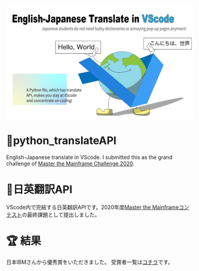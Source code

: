 ![コンセプト画像](GrandChallenge.png)

# 🍔python_translateAPI
English-Japanese translate in VScode. I submitted this as the grand challenge of [Master the Mainframe Challenge 2020](https://www.ibm.com/it-infrastructure/z/education/master-the-mainframe).


# 🍣日英翻訳API
VScode内で完結する日英翻訳APIです。2020年度[Master the Mainframeコンテスト](https://www.ibm.com/it-infrastructure/z/education/master-the-mainframe)の最終課題として提出しました。

# 🏆 結果
日本IBMさんから優秀賞をいただきました。
受賞者一覧は[コチラ](https://www.ibm.com/jp-ja/it-infrastructure/z/learn/master-the-mainframe-past-championship)です。
